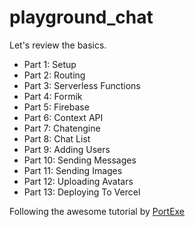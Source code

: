 # playground_chat

Let's review the basics.

- Part 1: Setup
- Part 2: Routing
- Part 3: Serverless Functions
- Part 4: Formik
- Part 5: Firebase
- Part 6: Context API
- Part 7: Chatengine
- Part 8: Chat List
- Part 9: Adding Users
- Part 10: Sending Messages
- Part 11: Sending Images
- Part 12: Uploading Avatars
- Part 13: Deploying To Vercel


Following the awesome tutorial by [PortExe](https://www.youtube.com/watch?v=ODoxVFQKmBc)